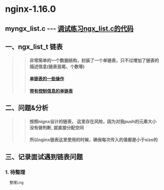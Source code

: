 
nginx-1.16.0
====
myngx_list.c --- [调试练习ngx_list.c的代码](https://wait.com)<br>
----

## 一、ngx_list_t 链表<br>
>> #### 非常简单的一个数据结构，封装了一个单链表，只不过增加了链表的描述信息(链表首尾、个数等)
>> #### [单链表的一些操作](https://blog.csdn.net/lotluck/article/details/50238691)<br>
>> #### [带有控制信息的单链表](https://blog.csdn.net/lotluck/article/details/50239027)<br>

## 二、问题&分析<br>
>> #### 按照nignx设计的链表， 这里存在风险，因为对我push的元素大小没有做判断, 就直接分配空间
>> #### 所以nginx链表这里使用的时候，确保每次传入的值都是小于size的


## 三、记录面试遇到链表问题<br>
### 1. 待整理<br>
```c
  整理ing
```
<br>


